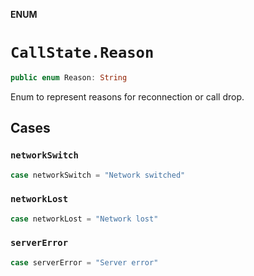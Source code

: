 **ENUM**

# `CallState.Reason`

```swift
public enum Reason: String
```

Enum to represent reasons for reconnection or call drop.

## Cases
### `networkSwitch`

```swift
case networkSwitch = "Network switched"
```

### `networkLost`

```swift
case networkLost = "Network lost"
```

### `serverError`

```swift
case serverError = "Server error"
```
